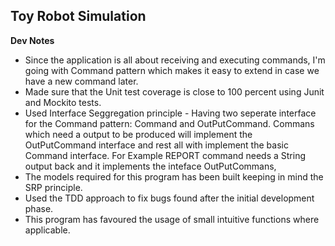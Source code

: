 ## Toy Robot Simulation
**Dev Notes**
* Since the application is all about receiving and executing commands, I'm going with Command pattern which makes it
easy to extend in case we have a new command later.
* Made sure that the Unit test coverage is close to 100 percent using Junit and Mockito tests.
* Used Interface Seggregation principle - Having two seperate interface for the Command pattern: Command and OutPutCommand. Commans which need a output to be produced will implement the OutPutCommand interface and rest all with implement the basic Command interface. For Example REPORT command needs a String output back and it implements the inteface OutPutCommans,
* The models required for this program has been built keeping in mind the SRP principle.
* Used the TDD approach to fix bugs found after the initial development phase.
* This program has favoured the usage of small intuitive functions where applicable. 
